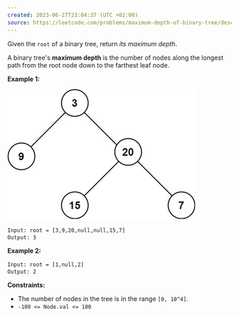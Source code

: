 ```yaml
---
created: 2023-06-27T23:04:37 (UTC +02:00)
source: https://leetcode.com/problems/maximum-depth-of-binary-tree/description/
---
```

Given the `root` of a binary tree, return _its maximum depth_.

A binary tree's **maximum depth** is the number of nodes along the longest path from the root node down to the farthest leaf node.

**Example 1:**

![img.png](img.png)

```
Input: root = [3,9,20,null,null,15,7]
Output: 3

```

**Example 2:**

```
Input: root = [1,null,2]
Output: 2

```

**Constraints:**

-   The number of nodes in the tree is in the range `[0, 10^4]`.
-   `-100 <= Node.val <= 100`
